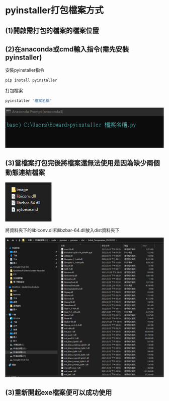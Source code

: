 # pyinstaller打包檔案方式
## (1)開啟需打包的檔案的檔案位置
## (2)在anaconda或cmd輸入指令(需先安裝pyinstaller)
安裝pyinstaller指令
```py
pip install pyinstaller
```
打包檔案
```py
pyinstaller "檔案名稱"
```
![在anaconda或cmd輸入指令](image/1.png)
## (3)當檔案打包完後將檔案還無法使用是因為缺少兩個動態連結檔案

![libiconv.dll和libzbar-64.dll檔案](image/2.png)

將資料夾下的libiconv.dll和libzbar-64.dll放入dist資料夾下

![libiconv.dll和libzbar-64.dll檔案](image/3.png)
## (3)重新開起exe檔案便可以成功使用
